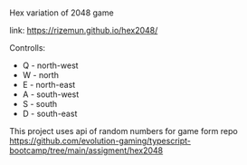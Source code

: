 ###
Hex variation of 2048 game

link: https://rizemun.github.io/hex2048/

Controlls: 
 - Q - north-west
 - W - north
 - E - north-east
 - A - south-west
 - S - south
 - D - south-east

This project uses api of random numbers for game form repo https://github.com/evolution-gaming/typescript-bootcamp/tree/main/assigment/hex2048
